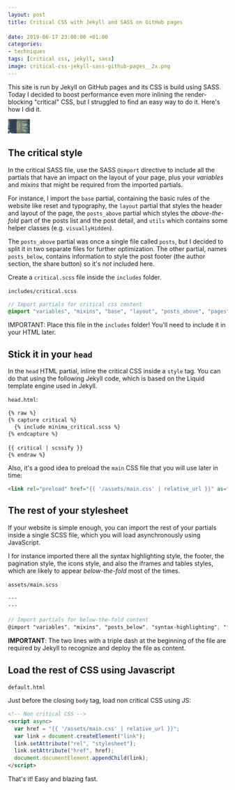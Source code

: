 ```yaml
---
layout: post
title: Critical CSS with Jekyll and SASS on GitHub pages

date: 2019-06-17 23:00:00 +01:00
categories:
- techniques
tags: [critical css, jekyll, sass]
image: critical-css-jekyll-sass-github-pages__2x.png
---
```


This site is run by Jekyll on GitHub pages and its CSS is build using SASS. Today I decided to boost performance even more inlining the render-blocking "critical" CSS, but I struggled to find an easy way to do it. Here's how I did it.

<img alt="Blurry but colored code :)" src="/assets/post-images/critical-css-jekyll-sass-github-pages__ph.png" data-src="/assets/post-images/critical-css-jekyll-sass-github-pages__1x.png" data-srcset="/assets/post-images/critical-css-jekyll-sass-github-pages__1x.png 1x, /assets/post-images/critical-css-jekyll-sass-github-pages__2x.png 2x" class="lazy post-image">

## The critical style

In the critical SASS file, use the SASS `@import` directive to include all the partials that have an impact on the layout of your page, plus your _variables_ and _mixins_ that might be required from the imported partials.

For instance, I import the `base` partial, containing the basic rules of the website like reset and typography, the `layout` partial that styles the header and layout of the page, the `posts_above` partial which styles the _above-the-fold_ part of the posts list and the post detail, and `utils` which contains some helper classes (e.g. `visuallyHidden`).

The `posts_above` partial was once a single file called `posts`, but I decided to split it in two separate files for further optimization. The other partial, names `posts_below`, contains information to style the post footer (the author section, the share button) so it's _not_ included here.

Create a `critical.scss` file inside the `includes` folder.

`includes/critical.scss`

```scss
// Import partials for critical css content
@import "variables", "mixins", "base", "layout", "posts_above", "pages", "utils";
```

IMPORTANT: Place this file in the `includes` folder! You'll need to include it in your HTML later.

## Stick it in your `head`

In the ``head`` HTML partial, inline the critical CSS inside a `style` tag. You can do that using the following Jekyll code, which is based on the Liquid template engine used in Jekyll.

``head.html``:

```liquid
{% raw %}
{% capture critical %}
  {% include minima_critical.scss %}
{% endcapture %}

{{ critical | scssify }} 
{% endraw %}
```

Also, it's a good idea to preload the `main` CSS file that you will use later in time:

```html
<link rel="preload" href="{{ '/assets/main.css' | relative_url }}" as="style">
```


## The rest of your stylesheet

If your website is simple enough, you can import the rest of your partials inside a single SCSS file, which you will load asynchronously using JavaScript.

I for instance imported there all the syntax highlighting style, the footer, the pagination style, the icons style, and also the iframes and tables styles, which are likely to appear _below-the-fold_ most of the times.

`assets/main.scss`

```scss
---
---

// Import partials for below-the-fold content
@import "variables", "mixins", "posts_below", "syntax-highlighting", "footer", "code", "pagination", "icons", "iframes", "tables";
```

**IMPORTANT**: The two lines with a triple dash at the beginning of the file are required by Jekyll to recognize and deploy the file as content.


## Load the rest of CSS using Javascript

`default.html`

Just before the closing `body` tag, load non critical CSS using JS:

```html
<!-- Non critical CSS -->
<script async>
  var href = "{{ '/assets/main.css' | relative_url }}";
  var link = document.createElement("link");
  link.setAttribute("rel", "stylesheet");
  link.setAttribute("href", href);
  document.documentElement.appendChild(link);
</script>
```

That's it! Easy and blazing fast.
